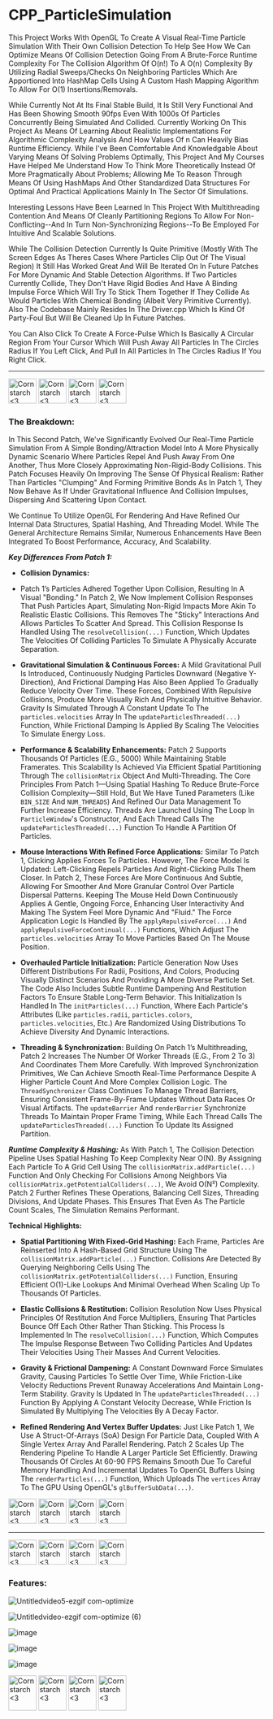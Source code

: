 # CPP_ParticleSimulation
This Project Works With OpenGL To Create A Visual Real-Time Particle Simulation With Their Own Collision Detection To Help See How We Can Optimize Means Of Collision Detection Going From A Brute-Force Runtime Complexity For The Collision Algorithm Of O(n!) To A O(n) Complexity By Utilizing Radial Sweeps/Checks On Neighboring Particles Which Are Apportioned Into HashMap Cells Using A Custom Hash Mapping Algorithm To Allow For O(1) Insertions/Removals.

While Currently Not At Its Final Stable Build, It Is Still Very Functional And Has Been Showing Smooth 90fps Even With 1000s Of Particles Concurrently Being Simulated And Collided. Currently Working On This Project As Means Of Learning About Realistic Implementations For Algorithmic Complexity Analysis And How Values Of n Can Heavily Bias Runtime Efficiency. While I've Been Comfortable And Knowledgable About Varying Means Of Solving Problems Optimally, This Project And My Courses Have Helped Me Understand How To Think More Theoretically Instead Of More Pragmatically About Problems; Allowing Me To Reason Through Means Of Using HashMaps And Other Standardized Data Structures For Optimal And Practical Applications Mainly In The Sector Of Simulations. 

Interesting Lessons Have Been Learned In This Project With Multithreading Contention And Means Of Cleanly Partitioning Regions To Allow For Non-Conflicting--And In Turn Non-Synchronizing Regions--To Be Employed For Intuitive And Scalable Solutions.

While The Collision Detection Currently Is Quite Primitive (Mostly With The Screen Edges As Theres Cases Where Particles Clip Out Of The Visual Region) It Still Has Worked Great And Will Be Iterated On In Future Patches For More Dynamic And Stable Detection Algorithms. If Two Particles Currently Collide, They Don't Have Rigid Bodies And Have A Binding Impulse Force Which Will Try To Stick Them Together If They Collide As Would Particles With Chemical Bonding (Albeit Very Primitive Currently). Also The Codebase Mainly Resides In The Driver.cpp Which Is Kind Of Party-Foul But Will Be Cleaned Up In Future Patches.

You Can Also Click To Create A Force-Pulse Which Is Basically A Circular Region From Your Cursor Which Will Push Away All Particles In The Circles Radius If You Left Click, And Pull In All Particles In The Circles Radius If You Right Click.

----------------------------------------------

<img src="https://github.com/user-attachments/assets/4d236ec7-91a8-4128-851b-db5c476a7086" alt="Cornstarch <3" width="55" height="49"> <img src="https://github.com/user-attachments/assets/4d236ec7-91a8-4128-851b-db5c476a7086" alt="Cornstarch <3" width="55" height="49"> <img src="https://github.com/user-attachments/assets/4d236ec7-91a8-4128-851b-db5c476a7086" alt="Cornstarch <3" width="55" height="49"> <img src="https://github.com/user-attachments/assets/4d236ec7-91a8-4128-851b-db5c476a7086" alt="Cornstarch <3" width="55" height="49"> 

<h3>The Breakdown:</h3>

In This Second Patch, We've Significantly Evolved Our Real-Time Particle Simulation From A Simple Bonding/Attraction Model Into A More Physically Dynamic Scenario Where Particles Repel And Push Away From One Another, Thus More Closely Approximating Non-Rigid-Body Collisions. This Patch Focuses Heavily On Improving The Sense Of Physical Realism: Rather Than Particles "Clumping" And Forming Primitive Bonds As In Patch 1, They Now Behave As If Under Gravitational Influence And Collision Impulses, Dispersing And Scattering Upon Contact.

We Continue To Utilize OpenGL For Rendering And Have Refined Our Internal Data Structures, Spatial Hashing, And Threading Model. While The General Architecture Remains Similar, Numerous Enhancements Have Been Integrated To Boost Performance, Accuracy, And Scalability.

_**Key Differences From Patch 1:**_

* **Collision Dynamics:**
* Patch 1’s Particles Adhered Together Upon Collision, Resulting In A Visual "Bonding." In Patch 2, We Now Implement Collision Responses That Push Particles Apart, Simulating Non-Rigid Impacts More Akin To Realistic Elastic Collisions. This Removes The "Sticky" Interactions And Allows Particles To Scatter And Spread. This Collision Response Is Handled Using The `resolveCollision(...)` Function, Which Updates The Velocities Of Colliding Particles To Simulate A Physically Accurate Separation.

* **Gravitational Simulation & Continuous Forces:** A Mild Gravitational Pull Is Introduced, Continuously Nudging Particles Downward (Negative Y-Direction), And Frictional Damping Has Also Been Applied To Gradually Reduce Velocity Over Time. These Forces, Combined With Repulsive Collisions, Produce More Visually Rich And Physically Intuitive Behavior. Gravity Is Simulated Through A Constant Update To The `particles.velocities` Array In The `updateParticlesThreaded(...)` Function, While Frictional Damping Is Applied By Scaling The Velocities To Simulate Energy Loss.

* **Performance & Scalability Enhancements:** Patch 2 Supports Thousands Of Particles (E.G., 5000) While Maintaining Stable Framerates. This Scalability Is Achieved Via Efficient Spatial Partitioning Through The `collisionMatrix` Object And Multi-Threading. The Core Principles From Patch 1—Using Spatial Hashing To Reduce Brute-Force Collision Complexity—Still Hold, But We Have Tuned Parameters (Like `BIN_SIZE` And `NUM_THREADS`) And Refined Our Data Management To Further Increase Efficiency. Threads Are Launched Using The Loop In `ParticleWindow`'s Constructor, And Each Thread Calls The `updateParticlesThreaded(...)` Function To Handle A Partition Of Particles.

* **Mouse Interactions With Refined Force Applications:** Similar To Patch 1, Clicking Applies Forces To Particles. However, The Force Model Is Updated: Left-Clicking Repels Particles And Right-Clicking Pulls Them Closer. In Patch 2, These Forces Are More Continuous And Subtle, Allowing For Smoother And More Granular Control Over Particle Dispersal Patterns. Keeping The Mouse Held Down Continuously Applies A Gentle, Ongoing Force, Enhancing User Interactivity And Making The System Feel More Dynamic And "Fluid." The Force Application Logic Is Handled By The `applyRepulsiveForce(...)` And `applyRepulsiveForceContinual(...)` Functions, Which Adjust The `particles.velocities` Array To Move Particles Based On The Mouse Position.

* **Overhauled Particle Initialization:** Particle Generation Now Uses Different Distributions For Radii, Positions, And Colors, Producing Visually Distinct Scenarios And Providing A More Diverse Particle Set. The Code Also Includes Subtle Runtime Dampening And Restitution Factors To Ensure Stable Long-Term Behavior. This Initialization Is Handled In The `initParticles(...)` Function, Where Each Particle's Attributes (Like `particles.radii`, `particles.colors`, `particles.velocities`, Etc.) Are Randomized Using Distributions To Achieve Diversity And Dynamic Interactions.

* **Threading & Synchronization:** Building On Patch 1’s Multithreading, Patch 2 Increases The Number Of Worker Threads (E.G., From 2 To 3) And Coordinates Them More Carefully. With Improved Synchronization Primitives, We Can Achieve Smooth Real-Time Performance Despite A Higher Particle Count And More Complex Collision Logic. The `ThreadSynchronizer` Class Continues To Manage Thread Barriers, Ensuring Consistent Frame-By-Frame Updates Without Data Races Or Visual Artifacts. The `updateBarrier` And `renderBarrier` Synchronize Threads To Maintain Proper Frame Timing, While Each Thread Calls The `updateParticlesThreaded(...)` Function To Update Its Assigned Partition.

_**Runtime Complexity & Hashing:**_ As With Patch 1, The Collision Detection Pipeline Uses Spatial Hashing To Keep Complexity Near O(N). By Assigning Each Particle To A Grid Cell Using The `collisionMatrix.addParticle(...)` Function And Only Checking For Collisions Among Neighbors Via `collisionMatrix.getPotentialColliders(...)`, We Avoid O(N²) Complexity. Patch 2 Further Refines These Operations, Balancing Cell Sizes, Threading Divisions, And Update Phases. This Ensures That Even As The Particle Count Scales, The Simulation Remains Performant.

**Technical Highlights:**

* **Spatial Partitioning With Fixed-Grid Hashing:** Each Frame, Particles Are Reinserted Into A Hash-Based Grid Structure Using The `collisionMatrix.addParticle(...)` Function. Collisions Are Detected By Querying Neighboring Cells Using The `collisionMatrix.getPotentialColliders(...)` Function, Ensuring Efficient O(1)-Like Lookups And Minimal Overhead When Scaling Up To Thousands Of Particles.

* **Elastic Collisions & Restitution:** Collision Resolution Now Uses Physical Principles Of Restitution And Force Multipliers, Ensuring That Particles Bounce Off Each Other Rather Than Sticking. This Process Is Implemented In The `resolveCollision(...)` Function, Which Computes The Impulse Response Between Two Colliding Particles And Updates Their Velocities Using Their Masses And Current Velocities.

* **Gravity & Frictional Dampening:** A Constant Downward Force Simulates Gravity, Causing Particles To Settle Over Time, While Friction-Like Velocity Reductions Prevent Runaway Accelerations And Maintain Long-Term Stability. Gravity Is Updated In The `updateParticlesThreaded(...)` Function By Applying A Constant Velocity Decrease, While Friction Is Simulated By Multiplying The Velocities By A Decay Factor.

* **Refined Rendering And Vertex Buffer Updates:** Just Like Patch 1, We Use A Struct-Of-Arrays (SoA) Design For Particle Data, Coupled With A Single Vertex Array And Parallel Rendering. Patch 2 Scales Up The Rendering Pipeline To Handle A Larger Particle Set Efficiently. Drawing Thousands Of Circles At 60-90 FPS Remains Smooth Due To Careful Memory Handling And Incremental Updates To OpenGL Buffers Using The `renderParticles(...)` Function, Which Uploads The `vertices` Array To The GPU Using OpenGL's `glBufferSubData(...)`.


<img src="https://github.com/user-attachments/assets/0c481edf-693f-4b4b-bca2-f6017a3e15d4" alt="Cornstarch <3" width="55" height="49"> <img src="https://github.com/user-attachments/assets/0c481edf-693f-4b4b-bca2-f6017a3e15d4" alt="Cornstarch <3" width="55" height="49"> <img src="https://github.com/user-attachments/assets/0c481edf-693f-4b4b-bca2-f6017a3e15d4" alt="Cornstarch <3" width="55" height="49"> <img src="https://github.com/user-attachments/assets/0c481edf-693f-4b4b-bca2-f6017a3e15d4" alt="Cornstarch <3" width="55" height="49"> 

----------------------------------------------

<img src="https://github.com/user-attachments/assets/69234949-e52b-4056-9b5b-382fa1f28745" alt="Cornstarch <3" width="55" height="49"> <img src="https://github.com/user-attachments/assets/69234949-e52b-4056-9b5b-382fa1f28745" alt="Cornstarch <3" width="55" height="49"> <img src="https://github.com/user-attachments/assets/69234949-e52b-4056-9b5b-382fa1f28745" alt="Cornstarch <3" width="55" height="49"> <img src="https://github.com/user-attachments/assets/69234949-e52b-4056-9b5b-382fa1f28745" alt="Cornstarch <3" width="55" height="49"> 


<h3>Features:</h3>


![Untitledvideo5-ezgif com-optimize](https://github.com/user-attachments/assets/8bf7c276-1cbb-4507-a59f-dfb677b61965)

![Untitledvideo-ezgif com-optimize (6)](https://github.com/user-attachments/assets/547054bc-975b-4d72-9e88-8fdf49e26953)

![image](https://github.com/user-attachments/assets/d2127f59-015e-4e44-9780-0f92d3efffaf)

![image](https://github.com/user-attachments/assets/98386363-f9f4-4c4b-a816-90b62bd22ede)

![image](https://github.com/user-attachments/assets/26778f97-a2fa-4d04-9c34-b98930104987)


<img src="https://github.com/user-attachments/assets/0363619c-11fb-472f-b338-39b361304dd5" alt="Cornstarch <3" width="55" height="69"> <img src="https://github.com/user-attachments/assets/0363619c-11fb-472f-b338-39b361304dd5" alt="Cornstarch <3" width="55" height="69"> <img src="https://github.com/user-attachments/assets/0363619c-11fb-472f-b338-39b361304dd5" alt="Cornstarch <3" width="55" height="69"> <img src="https://github.com/user-attachments/assets/0363619c-11fb-472f-b338-39b361304dd5" alt="Cornstarch <3" width="55" height="69">

